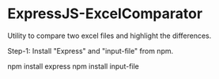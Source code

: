 # ExpressJS-ExcelComparator
Utility to compare two excel files and highlight the differences.

Step-1: Install "Express" and "input-file" from npm. 

npm install express
npm install input-file
